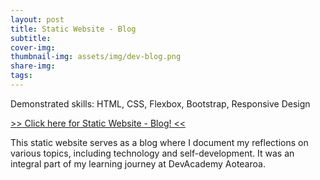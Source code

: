 ```yaml
---
layout: post
title: Static Website - Blog
subtitle:
cover-img:
thumbnail-img: assets/img/dev-blog.png
share-img:
tags:
---
```


Demonstrated skills: HTML, CSS, Flexbox, Bootstrap, Responsive Design

<a href="https://baradev.github.io/" target="_blank">>> Click here for Static Website - Blog! <<</a>

This static website serves as a blog where I document my reflections on various topics, including technology and self-development. It was an integral part of my learning journey at DevAcademy Aotearoa.

